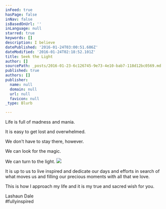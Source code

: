 ```yaml
---
inFeed: true
hasPage: false
inNav: false
isBasedOnUrl: ''
inLanguage: null
starred: true
keywords: []
description: I believe
datePublished: '2016-01-24T03:00:51.686Z'
dateModified: '2016-01-24T02:18:52.101Z'
title: Seek the Light
author: []
sourcePath: _posts/2016-01-23-6c126745-9e73-4e10-bab7-118d12bc0569.md
published: true
authors: []
publisher:
  name: null
  domain: null
  url: null
  favicon: null
_type: Blurb

---
```

Life is full of madness and mania. 

It is easy to get lost and overwhelmed.  

We don't have to stay there, however.  

We can look for the magic.  

We can turn to the light. ![](https://the-grid-user-content.s3-us-west-2.amazonaws.com/8c91d60b-7f6d-4c45-b733-85395c728749.jpg)

It is up to us to live inspired and dedicate our days and efforts in search of what moves us and filling our precious moments with all that we love.   

This is how I approach my life and it is my true and sacred wish for you.

Lashaun Dale  
\#fullyinspired